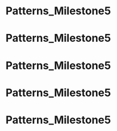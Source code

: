 # Patterns_Milestone5
# Patterns_Milestone5
# Patterns_Milestone5
# Patterns_Milestone5
# Patterns_Milestone5
